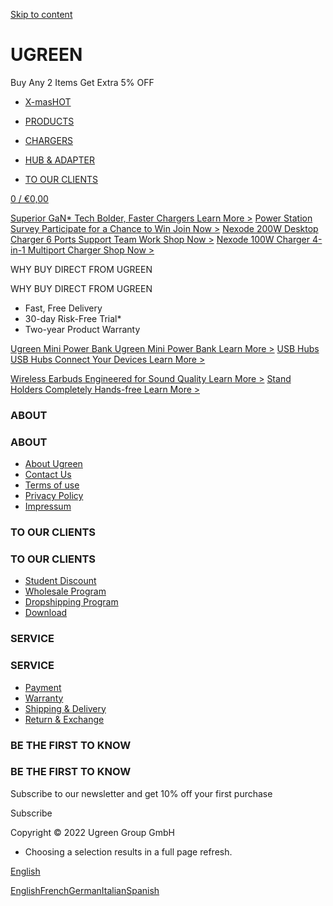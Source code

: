 [Skip to content](https://eu.ugreen.com/#MainContent)

UGREEN
==========

Buy Any 2 Items Get Extra 5% OFF

[](https://eu.ugreen.com/)

[](https://eu.ugreen.com/)

* [X-masHOT](https://eu.ugreen.com/pages/new-christmas)
* [PRODUCTS](https://eu.ugreen.com/#)

* [CHARGERS](https://eu.ugreen.com/#)

* [HUB & ADAPTER](https://eu.ugreen.com/#)

* [TO OUR CLIENTS](https://eu.ugreen.com/#)

[](https://eu.ugreen.com/search)

[](https://eu.ugreen.com/account)

[0 / €0,00](https://eu.ugreen.com/cart)

[](https://eu.ugreen.com/pages/new-christmas) [Superior GaN\* Tech Bolder, Faster Chargers Learn More \>](https://eu.ugreen.com/collections/gan-chargers) [Power Station Survey Participate for a Chance to Win Join Now \>](https://eu.ugreen.com/pages/Power-Station-Survey%20) [Nexode 200W Desktop Charger 6 Ports Support Team Work Shop Now \>](https://eu.ugreen.com/products/ugreen-nexode-200w-usb-c-desktop-charger?variant=40293723078739) [Nexode 100W Charger 4-in-1 Multiport Charger Shop Now \>](https://eu.ugreen.com/products/ugreen-nexode-100w-usb-c-wall-charger?variant=40293741199443)

 WHY BUY DIRECT
 FROM UGREEN

 WHY BUY DIRECT FROM UGREEN

* Fast, Free Delivery
* 30-day Risk-Free Trial\*
* Two-year Product Warranty

[Ugreen Mini Power Bank Ugreen Mini Power Bank Learn More \>](https://eu.ugreen.com/collections/power-bank?view=no-usf) [USB Hubs USB Hubs Connect Your Devices Learn More \>](https://eu.ugreen.com/collections/hubs-adapters)

[Wireless Earbuds Engineered for Sound Quality Learn More \>](https://eu.ugreen.com/collections/earbuds) [Stand Holders Completely Hands-free Learn More \>](https://eu.ugreen.com/collections/stands-mounts)

### ABOUT ###

### ABOUT ###

* [About Ugreen](https://eu.ugreen.com/pages/about-ugreen)
* [Contact Us](https://eu.ugreen.com/pages/contact-us)
* [Terms of use](https://eu.ugreen.com/policies/terms-of-service)
* [Privacy Policy](https://eu.ugreen.com/policies/privacy-policy)
* [Impressum](https://eu.ugreen.com/pages/legal-notice)

### TO OUR CLIENTS ###

### TO OUR CLIENTS ###

* [Student Discount](https://eu.ugreen.com/pages/student-discount)
* [Wholesale Program](https://eu.ugreen.com/pages/wholesale-program)
* [Dropshipping Program](https://eu.ugreen.com/pages/dropshipping-program)
* [Download](https://eu.ugreen.com/pages/download)

### SERVICE ###

### SERVICE ###

* [Payment](https://eu.ugreen.com/pages/payment)
* [Warranty](https://eu.ugreen.com/pages/warranty)
* [Shipping & Delivery](https://eu.ugreen.com/policies/shipping-policy)
* [Return & Exchange](https://eu.ugreen.com/pages/return-exchange)

### BE THE FIRST TO KNOW ###

### BE THE FIRST TO KNOW ###

Subscribe to our newsletter and get 10% off your first purchase

Subscribe

Copyright © 2022 Ugreen Group GmbH

* Choosing a selection results in a full page refresh.

[](https://eu.ugreen.com/#)

[English](https://eu.ugreen.com/#)

[English](https://eu.ugreen.com/#)[French](https://eu.ugreen.com/#)[German](https://eu.ugreen.com/#)[Italian](https://eu.ugreen.com/#)[Spanish](https://eu.ugreen.com/#)
